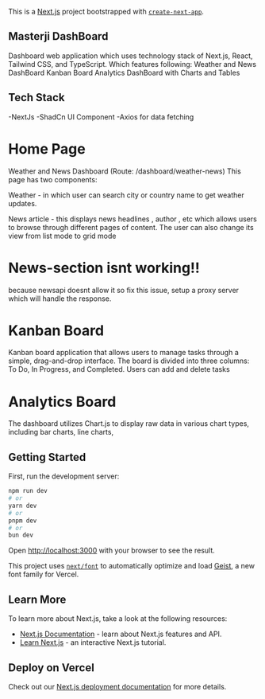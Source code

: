 This is a [Next.js](https://nextjs.org) project bootstrapped with [`create-next-app`](https://nextjs.org/docs/app/api-reference/cli/create-next-app).

## Masterji DashBoard

Dashboard web application which uses technology stack of Next.js, React, Tailwind CSS, and TypeScript. Which features following:
Weather and News DashBoard
Kanban Board
Analytics DashBoard with Charts and Tables

## Tech Stack

-NextJs
-ShadCn UI Component
-Axios for data fetching

# Home Page

Weather and News Dashboard (Route: /dashboard/weather-news)
This page has two components:

Weather - in which user can search city or country name to get weather updates.

News article - this displays news headlines , author , etc which allows users to browse through different pages of content. The user can also change its view from list mode to grid mode


# News-section isnt working!!
 because newsapi doesnt allow it so fix this issue, setup a proxy server which will handle the response.




# Kanban Board

Kanban board application that allows users to manage tasks through a simple, drag-and-drop interface. The board is divided into three columns: To Do, In Progress, and Completed. Users can add and delete tasks

# Analytics Board

The dashboard utilizes Chart.js to display raw data in various chart types, including bar charts, line charts,

## Getting Started

First, run the development server:

```bash
npm run dev
# or
yarn dev
# or
pnpm dev
# or
bun dev
```

Open [http://localhost:3000](http://localhost:3000) with your browser to see the result.

This project uses [`next/font`](https://nextjs.org/docs/app/building-your-application/optimizing/fonts) to automatically optimize and load [Geist](https://vercel.com/font), a new font family for Vercel.

## Learn More

To learn more about Next.js, take a look at the following resources:

- [Next.js Documentation](https://nextjs.org/docs) - learn about Next.js features and API.
- [Learn Next.js](https://nextjs.org/learn) - an interactive Next.js tutorial.

## Deploy on Vercel

Check out our [Next.js deployment documentation](https://nextjs.org/docs/app/building-your-application/deploying) for more details.
